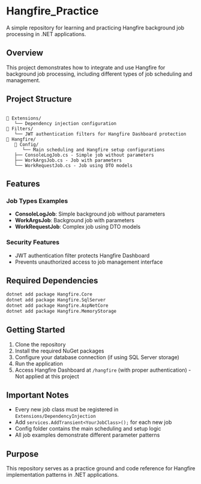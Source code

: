 ﻿# Hangfire_Practice
A simple repository for learning and practicing Hangfire background job processing in .NET applications.

## Overview

This project demonstrates how to integrate and use Hangfire for background job processing, including different types of job scheduling and management.

## Project Structure

```

📁 Extensions/
   └── Dependency injection configuration
📁 Filters/
   └── JWT authentication filters for Hangfire Dashboard protection
📁 Hangfire/
   📁 Config/
      └── Main scheduling and Hangfire setup configurations
   ├── ConsoleLogJob.cs - Simple job without parameters
   ├── WorkArgsJob.cs - Job with parameters
   └── WorkRequestJob.cs - Job using DTO models
```

## Features

### Job Types Examples

- **ConsoleLogJob**: Simple background job without parameters
- **WorkArgsJob**: Background job with parameters
- **WorkRequestJob**: Complex job using DTO models

### Security Features

- JWT authentication filter protects Hangfire Dashboard
- Prevents unauthorized access to job management interface

## Required Dependencies

```bash
dotnet add package Hangfire.Core
dotnet add package Hangfire.SqlServer
dotnet add package Hangfire.AspNetCore
dotnet add package Hangfire.MemoryStorage
```

## Getting Started

1. Clone the repository
2. Install the required NuGet packages
3. Configure your database connection (if using SQL Server storage)
4. Run the application
5. Access Hangfire Dashboard at `/hangfire` (with proper authentication) - Not applied at this project

## Important Notes

- Every new job class must be registered in `Extensions/DependencyInjection`
- Add `services.AddTransient<YourJobClass>();` for each new job
- Config folder contains the main scheduling and setup logic
- All job examples demonstrate different parameter patterns

## Purpose

This repository serves as a practice ground and code reference for Hangfire implementation patterns in .NET applications.

